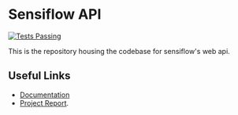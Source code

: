 # Sensiflow API

[![Tests Passing](https://github.com/sensiflow/sensi-web-api/workflows/Java%20CI%20with%20Gradle/badge.svg)](https://github.com/sensiflow/sensi-web-api/actions/workflows/check.yml)

This is the repository housing the codebase for sensiflow's web api.

## Useful Links

- [Documentation](https://docs.sensiflow.org/api/reference)
- [Project Report](https://github.com/sensiflow/main/blob/main/project-docs/Final_Report_V1.pdf).
